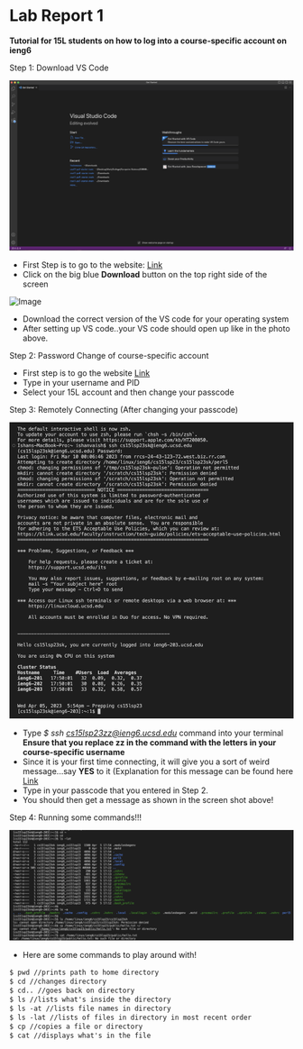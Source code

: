 # Lab Report 1

**Tutorial for 15L students on how to log into a course-specific account on ieng6**

Step 1: Download VS Code

![Image](VS.png)

* First Step is to go to the website: [Link](https://code.visualstudio.com) 
* Click on the big blue **Download** button on the top right side of the screen

![Image]()

* Download the correct version of the VS code for your operating system
* After setting up VS code..your VS code should open up like in the photo above.

Step 2: Password Change of course-specific account

* First step is to go the website [Link](https://sdacs.ucsd.edu/~icc/index.php)
* Type in your username and PID
* Select your 15L account and then change your passcode

Step 3: Remotely Connecting (After changing your passcode)

![Image](RC.png)

* Type *$ ssh cs15lsp23zz@ieng6.ucsd.edu* command into your terminal **Ensure that you replace zz in the command with the letters in your course-specific username**
* Since it is your first time connecting, it will give you a sort of weird message...say **YES** to it (Explanation for this message can be found here [Link](https://superuser.com/questions/421074/ssh-the-authenticity-of-host-host-cant-be-established/421084#421084)
* Type in your passcode that you entered in Step 2.
* You should then get a message as shown in the screen shot above!

Step 4: Running some commands!!!

![Image](C.png)

* Here are some commands to play around with!

```
$ pwd //prints path to home directory
$ cd //changes directory
$ cd.. //goes back on directory
$ ls //lists what's inside the directory
$ ls -at //lists file names in directory
$ ls -lat //lists of files in directory in most recent order
$ cp //copies a file or directory
$ cat //displays what's in the file
```
